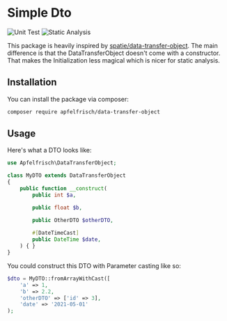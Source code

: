 # Simple Dto

![Unit Test](https://github.com/Apfelfrisch/data-transfer-object/actions/workflows/phpunit.yml/badge.svg)
![Static Analysis](https://github.com/Apfelfrisch/data-transfer-object/actions/workflows/psalm.yml/badge.svg)

This package is heavily inspired by [spatie/data-transfer-object](https://github.com/spatie/data-transfer-object). The main difference is that the DataTransferObject doesn't come with a constructor. That makes the Initialization less magical which is nicer for static analysis.

## Installation

You can install the package via composer:

```bash
composer require apfelfrisch/data-transfer-object
```

## Usage

Here's what a DTO looks like:

```php
use Apfelfrisch\DataTransferObject;

class MyDTO extends DataTransferObject
{
    public function __construct(
        public int $a,

        public float $b,

        public OtherDTO $otherDTO,
        
        #[DateTimeCast]
        public DateTime $date,
    ) { }
}
```
You could construct this DTO with Parameter casting like so:

```php
$dto = MyDTO::fromArrayWithCast([
    'a' => 1,
    'b' => 2.2,
    'otherDTO' => ['id' => 3],
    'date' => '2021-05-01'
);
```
